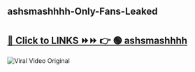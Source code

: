 
 ## ashsmashhhh-Only-Fans-Leaked

# <h2><a href="https://clipsfans.com/ashsmashhhh&ref=git">🔗 Click to LINKS ⏩⏩ 👉 🟢 ashsmashhhh </a></h2>

<a href="https://clipsfans.com/ashsmashhhh&ref=git" rel="nofollow" data-target="animated-image.originalLink"><img src="https://i.ibb.co.com/xMMVF88/686577567.gif" alt="Viral Video Original" style="max-width: 100%; display: inline-block;" data-target="animated-image.originalImage"></a>
